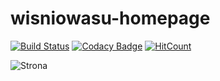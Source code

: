 ﻿# wisniowasu-homepage

[![Build Status](https://travis-ci.com/fastfend/wisniowasu-homepage.svg?branch=master)](https://travis-ci.com/fastfend/wisniowasu-homepage)
[![Codacy Badge](https://api.codacy.com/project/badge/Grade/5444c22c4538422b92f7c4d5299048d9)](https://www.codacy.com/manual/fastfend/wisniowasu-homepage?utm_source=github.com&amp;utm_medium=referral&amp;utm_content=fastfend/wisniowasu-homepage&amp;utm_campaign=Badge_Grade)
[![HitCount](http://hits.dwyl.io/fastfend/homepage-wisniowasu.svg)](http://hits.dwyl.io/fastfend/homepage-wisniowasu)

![Strona](https://github.com/fastfend/homepage-wisniowasu/raw/master/src/img/projects/webpage.jpg)
